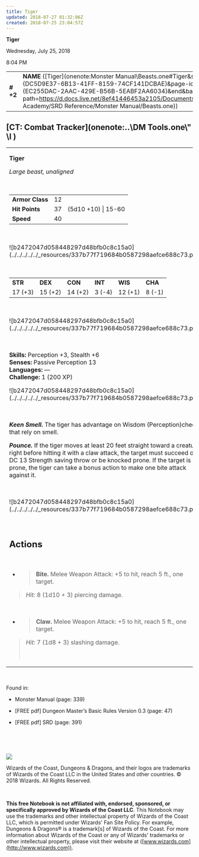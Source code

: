 ```yaml
---
title: Tiger
updated: 2018-07-27 01:32:06Z
created: 2018-07-25 23:04:57Z
---
```


**Tiger**

Wednesday, July 25, 2018

8:04 PM

|           |                                                                                                                                                                                                                                                                                          |        |        |        |     |       |        |
|-----------|------------------------------------------------------------------------------------------------------------------------------------------------------------------------------------------------------------------------------------------------------------------------------------------|--------|--------|--------|-----|-------|--------|
| **\# +2** | **NAME** ([Tiger](onenote:Monster Manual\\Beasts.one#Tiger&section-id={DC5D9E37-6B13-41FF-8159-74CF141DCBAE}&page-id={EC255DAC-2AAC-429E-B56B-5EABF2AA6034}&end&base-path=https://d.docs.live.net/8ef41446453a2105/Documents/Adventure Academy/SRD Reference/Monster Manual/Beasts.one)) | **12** | **37** | **37** | \-  | Notes | 200 XP |

## [CT: Combat Tracker](onenote:..\\DM Tools.one\\" \l )

<table><tbody><tr class="odd"><td><p><strong>Tiger</strong></p><p><em>Large beast, unaligned</em></p><p> </p><table><tbody><tr class="odd"><td><strong>Armor Class</strong></td><td>12</td><td> </td></tr><tr class="even"><td><strong>Hit Points</strong></td><td>37</td><td>(5d10 +10) | 15-60</td></tr><tr class="odd"><td><strong>Speed</strong></td><td>40</td><td> </td></tr></tbody></table><p> </p><p>![b2472047d058448297d48bfb0c8c15a0](../../../../../_resources/337b77f719684b0587298aefce688c73.png)</p><p> </p><table><tbody><tr class="odd"><td><strong>STR</strong></td><td><strong>DEX</strong></td><td><strong>CON</strong></td><td><strong>INT</strong></td><td><strong>WIS</strong></td><td><strong>CHA</strong></td></tr><tr class="even"><td>17 (+3)</td><td>15 (+2)</td><td>14 (+2)</td><td>3 (-4)</td><td>12 (+1)</td><td>8 (-1)</td></tr></tbody></table><p> </p><p>![b2472047d058448297d48bfb0c8c15a0](../../../../../_resources/337b77f719684b0587298aefce688c73.png)</p><p> </p><p><strong>Skills:</strong> Perception +3, Stealth +6<br />
<strong>Senses:</strong> Passive Perception 13<br />
<strong>Languages:</strong> —<br />
<strong>Challenge:</strong> 1 (200 XP)</p><p>![b2472047d058448297d48bfb0c8c15a0](../../../../../_resources/337b77f719684b0587298aefce688c73.png)</p><p> </p><p><em><strong>Keen Smell.</strong></em> The tiger has advantage on Wisdom (Perception)checks that rely on smell.</p><p><em><strong>Pounce.</strong></em> If the tiger moves at least 20 feet straight toward a creature right before hitting it with a claw attack, the target must succeed on a DC 13 Strength saving throw or be knocked prone. If the target is prone, the tiger can take a bonus action to make one bite attack against it.</p><p> </p><p>![b2472047d058448297d48bfb0c8c15a0](../../../../../_resources/337b77f719684b0587298aefce688c73.png)</p><p> </p><h2 id="actions"><strong>Actions</strong></h2><p> </p><ul><li><blockquote><p><strong>Bite.</strong> Melee Weapon Attack: +5 to hit, reach 5 ft., one target.</p></blockquote></li></ul><blockquote><p><em>Hit:</em> 8 (1d10 + 3) piercing damage.</p></blockquote><p> </p><ul><li><blockquote><p><strong>Claw.</strong> Melee Weapon Attack: +5 to hit, reach 5 ft., one target.</p></blockquote></li></ul><blockquote><p><em>Hit:</em> 7 (1d8 + 3) slashing damage.</p><p> </p></blockquote></td></tr></tbody></table>

 

Found in:

-   Monster Manual (page: 339)

-   \[FREE pdf\] Dungeon Master’s Basic Rules Version 0.3 (page: 47)

-   \[FREE pdf\] SRD (page: 391)

 

 

![](tmp\media\image2.png)

Wizards of the Coast, Dungeons & Dragons, and their logos are trademarks of Wizards of the Coast LLC in the United States and other countries. © 2018 Wizards. All Rights Reserved.

 

**This free Notebook is not affiliated with, endorsed, sponsored, or specifically approved by Wizards of the Coast LLC**. This Notebook may use the trademarks and other intellectual property of Wizards of the Coast LLC, which is permitted under Wizards' Fan Site Policy. For example, Dungeons & Dragons® is a trademark\[s\] of Wizards of the Coast. For more information about Wizards of the Coast or any of Wizards' trademarks or other intellectual property, please visit their website at ([www.wizards.com](http://www.wizards.com)).
